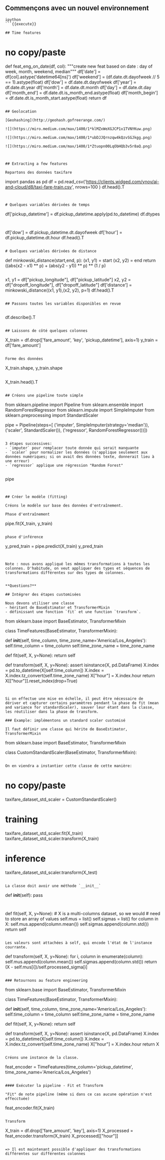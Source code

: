 
## Commençons avec un nouvel environnement

```
ipython
```{{execute}}

## Time features

```
# no copy/paste
def feat_eng_on_date(df, col):
    """create new feat based on date :
    day of week, month, weekend, median"""
    df['date'] = df[col].astype('datetime64[ns]')
    df['weekend'] = (df.date.dt.dayofweek // 5 == 1).astype(float)
    df['dow'] = df.date.dt.dayofweek
    df['year'] = df.date.dt.year
    df['month'] = df.date.dt.month
    df['day'] = df.date.dt.day
    df['month_end'] = df.date.dt.is_month_end.astype(float)
    df['month_begin'] = df.date.dt.is_month_start.astype(float)
    return df
```

## Geolocation

[Geohashing](http://geohash.gofreerange.com/)

![](https://miro.medium.com/max/1400/1*klMZxWeXGJCP1x1TVNYKuw.png)

![](https://miro.medium.com/max/1400/1*ubDJJQrnzqw4kQzvSGJkgg.png)

![](https://miro.medium.com/max/1400/1*Ztuopn00LqObHQb3v5r8aQ.png)



## Extracting a few features

Repartons des données taxifare

```
import pandas as pd
df = pd.read_csv('https://clients.widged.com/ynov/ai-and-cloud/d8/taxi-fare-train.csv', nrows=100 )
df.head().T
```{{copy}}


# Quelques variables dérivées de temps

```
df['pickup_datetime'] = df.pickup_datetime.apply(pd.to_datetime)
df.dtypes
```{{copy}}


```
df['dow'] = df.pickup_datetime.dt.dayofweek
df['hour'] = df.pickup_datetime.dt.hour
df.head().T
```{{copy}}

# Quelques variables dérivées de distance

```
def minkowski_distance(start,end, p):
  (x1, y1) = start
  (x2, y2) = end
  return ((abs(x2 - x1) ** p) + (abs(y2 - y1)) ** p) ** (1 / p)

```{{copy}}

```
x1, y1 = df["pickup_longitude"], df["pickup_latitude"]
x2, y2 = df["dropoff_longitude"], df["dropoff_latitude"]
df['distance'] = minkowski_distance((x1, y1),(x2, y2), p=1)
df.head().T

```{{copy}}

## Passons toutes les variables disponibles en revue


```
df.describe().T
```{{copy}}

## Laissons de côté quelques colonnes

```
X_train = df.drop(['fare_amount', 'key', 'pickup_datetime'], axis=1)
y_train = df['fare_amount']
```{{copy}}

Forme des données
```
X_train.shape, y_train.shape
```{{copy}}

```
X_train.head().T
```{{copy}}

## Créons une pipeline toute simple

```
from sklearn.pipeline import Pipeline
from sklearn.ensemble import RandomForestRegressor
from sklearn.impute import SimpleImputer
from sklearn.preprocessing import StandardScaler

pipe = Pipeline(steps=[
  ('imputer', SimpleImputer(strategy='median')),
  ('scaler', StandardScaler()),
  ('regressor', RandomForestRegressor())])
```{{copy}}

3 étapes successives:
- `imputer` pour remplacer toute donnée qui serait manquante
- `scaler` pour normalizer les données (s'applique seulement aux données numériques; si on avait des données texte, donnerait lieu à une erreur)
- `regressor` applique une régression "Random Forest"


```
pipe
```{{copy}}


## Créer le modèle (fitting)

Créons le modèle sur base des données d'entraînement.

Phase d'entraînement
```
pipe.fit(X_train, y_train)
```{{copy}}

phase d'inférence

```
y_pred_train = pipe.predict(X_train)
y_pred_train
```{{copy}}


Note : nous avons appliqué les mêmes transformations à toutes les colonnes. D'habitude, on veut appliquer des types et séquences de transformations différentes sur des types de colonnes.


**Questions?**

## Intégrer des étapes customisées

Nous devons utiliser une classe
- héritant de BaseEstimator et TransformerMixin
- définissant une fonction `fit` et une function `transform`.

```
from sklearn.base import BaseEstimator, TransformerMixin

class TimeFeatures(BaseEstimator, TransformerMixin):

  def __init__(self, time_column, time_zone_name='America/Los_Angeles'):
      self.time_column = time_column
      self.time_zone_name = time_zone_name

  def fit(self, X, y=None):
      return self

  def transform(self, X, y=None):
      assert isinstance(X, pd.DataFrame)
      X.index = pd.to_datetime(X[self.time_column])
      X.index = X.index.tz_convert(self.time_zone_name)
      X["hour"] = X.index.hour
      return X[["hour"]].reset_index(drop=True)
```{{copy}}


Si on effectue une mise en échelle, il peut être nécessaire de  dériver et capturer certains paramètres pendant la phase de fit (mean and variance for standardScaler), sauver leur étant dans la classe, les réutiliser dans la phase de transform.

### Example: implémentons un standard scaler customisé

Il faut définir une classe qui hérite de BaseEstimator, TransformerMixin

```
from sklearn.base import BaseEstimator, TransformerMixin

class CustomStandardScaler(BaseEstimator, TransformerMixin):
```{{copy}}

On en viendra a instantier cette classe de cette manière:

```
# no copy/paste
taxifare_dataset_std_scaler = CustomStandardScaler()
# training
taxifare_dataset_std_scaler.fit(X_train)
taxifare_dataset_std_scaler.transform(X_train)
# inference
taxifare_dataset_std_scaler.transform(X_test)
```

La classe doit avoir une méthode `__init__`

```
  def __init__(self):
      pass
```{{copy}}


```
  def fit(self, X, y=None):
    # X is a multi-columns dataset, so we would
    # need to store an array of values
    self.mus = list()
    self.sigmas = list()
    for column in X:
        self.mus.append(column.mean())
        self.sigmas.append(column.std())
    return self
```{{copy}}

Les valeurs sont attachées à self, qui encode l'état de l'instance courrante.

```
  def transform(self, X, y=None):
    for i, column in enumerate(column):
        self.mus.append(column.mean())
        self.sigmas.append(column.std())
    return (X - self.mus[i])/self.processed_sigma[i]
```{{copy}}

### Retournons au feature engineering

```
from sklearn.base import BaseEstimator, TransformerMixin

class TimeFeatures(BaseEstimator, TransformerMixin):

  def __init__(self, time_column, time_zone_name='America/Los_Angeles'):
      self.time_column = time_column
      self.time_zone_name = time_zone_name

  def fit(self, X, y=None):
      return self

  def transform(self, X, y=None):
      assert isinstance(X, pd.DataFrame)
      X.index = pd.to_datetime(X[self.time_column])
      X.index = X.index.tz_convert(self.time_zone_name)
      X["hour"] = X.index.hour
      return X
```{{copy}}

Créons une instance de la classe.

```
feat_encoder = TimeFeatures(time_column='pickup_datetime', time_zone_name='America/Los_Angeles')
```{{copy}}

#### Exécuter la pipeline - Fit et Transform

"Fit" de note pipeline (même si dans ce cas aucune opération n'est effecctuée)

```
feat_encoder.fit(X_train)
```{{copy}}

Transform

```
X_train = df.drop(['fare_amount', 'key'], axis=1)
X_processed = feat_encoder.transform(X_train)
X_processed[["hour"]]
```{{copy}}

=> Il est maintenant possible d'appliquer des transformations différentes sur différentes colonnes
